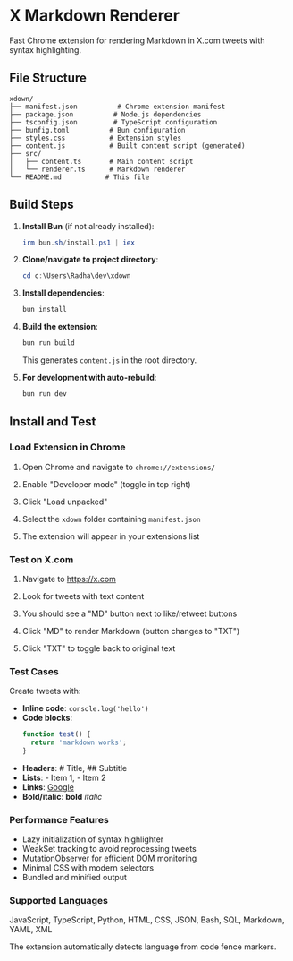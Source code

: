 # X Markdown Renderer

Fast Chrome extension for rendering Markdown in X.com tweets with syntax highlighting.

## File Structure

```
xdown/
├── manifest.json          # Chrome extension manifest
├── package.json          # Node.js dependencies
├── tsconfig.json         # TypeScript configuration  
├── bunfig.toml          # Bun configuration
├── styles.css           # Extension styles
├── content.js           # Built content script (generated)
├── src/
│   ├── content.ts       # Main content script
│   └── renderer.ts      # Markdown renderer
└── README.md           # This file
```

## Build Steps

1. **Install Bun** (if not already installed):
   ```powershell
   irm bun.sh/install.ps1 | iex
   ```

2. **Clone/navigate to project directory**:
   ```powershell
   cd c:\Users\Radha\dev\xdown
   ```

3. **Install dependencies**:
   ```powershell
   bun install
   ```

4. **Build the extension**:
   ```powershell
   bun run build
   ```

   This generates `content.js` in the root directory.

5. **For development with auto-rebuild**:
   ```powershell
   bun run dev
   ```

## Install and Test

### Load Extension in Chrome

1. Open Chrome and navigate to `chrome://extensions/`

2. Enable "Developer mode" (toggle in top right)

3. Click "Load unpacked"

4. Select the `xdown` folder containing `manifest.json`

5. The extension will appear in your extensions list

### Test on X.com

1. Navigate to https://x.com

2. Look for tweets with text content

3. You should see a "MD" button next to like/retweet buttons

4. Click "MD" to render Markdown (button changes to "TXT")

5. Click "TXT" to toggle back to original text

### Test Cases

Create tweets with:

- **Inline code**: `console.log('hello')`
- **Code blocks**:
  ```javascript
  function test() {
    return 'markdown works';
  }
  ```
- **Headers**: # Title, ## Subtitle
- **Lists**: - Item 1, - Item 2
- **Links**: [Google](https://google.com)
- **Bold/italic**: **bold** *italic*

### Performance Features

- Lazy initialization of syntax highlighter
- WeakSet tracking to avoid reprocessing tweets
- MutationObserver for efficient DOM monitoring
- Minimal CSS with modern selectors
- Bundled and minified output

### Supported Languages

JavaScript, TypeScript, Python, HTML, CSS, JSON, Bash, SQL, Markdown, YAML, XML

The extension automatically detects language from code fence markers.
